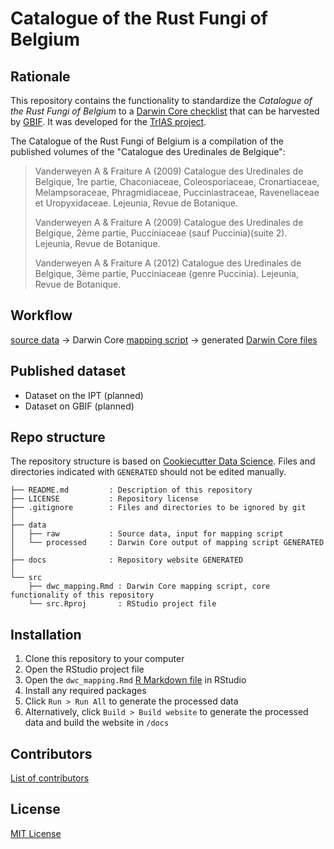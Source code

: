 # Catalogue of the Rust Fungi of Belgium


## Rationale

This repository contains the functionality to standardize the _Catalogue of the Rust Fungi of Belgium_ to a [Darwin Core checklist](https://www.gbif.org/dataset-classes) that can be harvested by [GBIF](http://www.gbif.org). It was developed for the [TrIAS project](http://trias-project.be).

The Catalogue of the Rust Fungi of Belgium is a compilation of the published volumes of the "Catalogue des Uredinales de Belgique":

> Vanderweyen A & Fraiture A (2009) Catalogue des Uredinales de Belgique, 1re partie, Chaconiaceae, Coleosporiaceae, Cronartiaceae, Melampsoraceae, Phragmidiaceae, Pucciniastraceae, Raveneliaceae et Uropyxidaceae. Lejeunia, Revue de Botanique.
> 
> Vanderweyen A & Fraiture A (2009) Catalogue des Uredinales de Belgique, 2ème partie, Pucciniaceae (sauf Puccinia)(suite 2). Lejeunia, Revue de Botanique.
> 
> Vanderweyen A & Fraiture A (2012) Catalogue des Uredinales de Belgique, 3ème partie, Pucciniaceae (genre Puccinia). Lejeunia, Revue de Botanique.

## Workflow

[source data](https://github.com/trias-project/uredinales-belgium-checklist/blob/master/data/raw) → Darwin Core [mapping script](http://trias-project.github.io/uredinales-belgium-checklist/dwc_mapping.html) → generated [Darwin Core files](https://github.com/trias-project/uredinales-belgium-checklist/blob/master/data/processed)


## Published dataset

* Dataset on the IPT (planned)
* Dataset on GBIF (planned)

## Repo structure

The repository structure is based on [Cookiecutter Data Science](http://drivendata.github.io/cookiecutter-data-science/). Files and directories indicated with `GENERATED` should not be edited manually.

```
├── README.md         : Description of this repository
├── LICENSE           : Repository license
├── .gitignore        : Files and directories to be ignored by git
│
├── data
│   ├── raw           : Source data, input for mapping script
│   └── processed     : Darwin Core output of mapping script GENERATED
│
├── docs              : Repository website GENERATED
│
└── src
    ├── dwc_mapping.Rmd : Darwin Core mapping script, core functionality of this repository
    └── src.Rproj       : RStudio project file
```

## Installation

1. Clone this repository to your computer
2. Open the RStudio project file
3. Open the `dwc_mapping.Rmd` [R Markdown file](https://rmarkdown.rstudio.com/) in RStudio
4. Install any required packages
5. Click `Run > Run All` to generate the processed data
6. Alternatively, click `Build > Build website` to generate the processed data and build the website in `/docs`

## Contributors

[List of contributors](https://github.com/trias-project/uredinales-belgium-checklist/contributors)

## License

[MIT License](https://github.com/trias-project/uredinales-belgium-checklist/blob/master/LICENSE)
